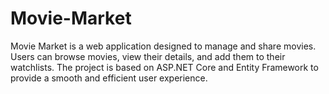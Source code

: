 # Movie-Market
Movie Market is a web application designed to manage and share movies. Users can browse movies, view their details, and add them to their watchlists. The project is based on ASP.NET Core and Entity Framework to provide a smooth and efficient user experience.
